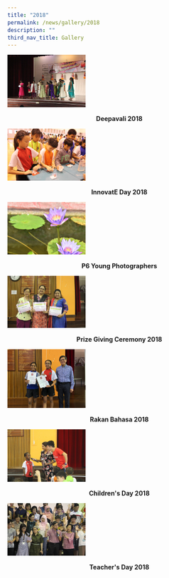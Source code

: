 ```yaml
---
title: "2018"
permalink: /news/gallery/2018
description: ""
third_nav_title: Gallery
---
```

<p><a href="https://www.flickr.com/photos/brpspics/albums/72157675929938868">
<img style="width: 35%;" src="/images/d18.jpg" />
</a></p>
<p class="fl-heading" style="text-align: center;"><strong><span class="fl-heading-text">Deepavali 2018</span></strong></p>

<p><a href="https://www.flickr.com/photos/brpspics/albums/72157703878446675">
<img style="width: 35%;" src="/images/id18.jpg" />
</a></p>
<p class="fl-heading" style="text-align: center;"><strong><span class="fl-heading-text">InnovatE Day 2018</span></strong></p>

<p><a href="https://www.flickr.com/photos/brpspics/sets/72157703121411645">
<img style="width: 35%;" src="/images/yp18.jpg" />
</a></p>
<p class="fl-heading" style="text-align: center;"><strong><span class="fl-heading-text">P6 Young Photographers</span></strong></p>

<p><a href="https://www.flickr.com/photos/brpspics/albums/72157702995008244">
<img style="width: 35%;" src="/images/pg18.jpg" />
</a></p>
<p class="fl-heading" style="text-align: center;"><strong><span class="fl-heading-text">Prize Giving Ceremony 2018</span></strong></p>

<p><a href="https://www.flickr.com/photos/brpspics/albums/72157701870151451">
<img style="width: 35%;" src="/images/rb18.jpg" />
</a></p>
<p class="fl-heading" style="text-align: center;"><strong><span class="fl-heading-text">Rakan Bahasa 2018</span></strong></p>

<p><a href="https://www.flickr.com/photos/brpspics/albums/72157674428691988">
<img style="width: 35%;" src="/images/cd18.jpg" />
</a></p>
<p class="fl-heading" style="text-align: center;"><strong><span class="fl-heading-text">Children's Day 2018</span></strong></p>

<p><a href="https://www.flickr.com/photos/brpspics/albums/72157702591356315">
<img style="width: 35%;" src="/images/td18.jpg" />
</a></p>
<p class="fl-heading" style="text-align: center;"><strong><span class="fl-heading-text">Teacher's Day 2018</span></strong></p>